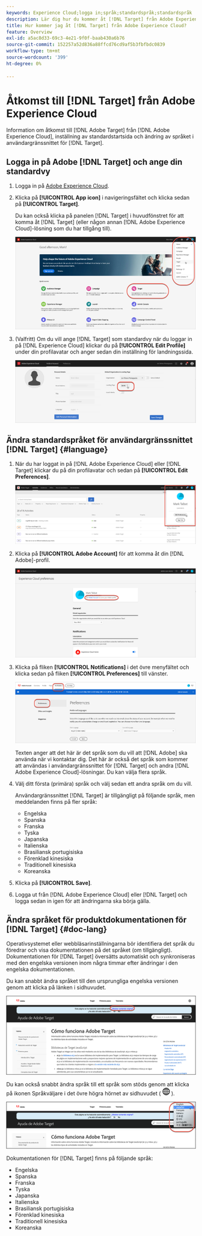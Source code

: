 ```yaml
---
keywords: Experience Cloud;logga in;språk;standardspråk;standardspråk
description: Lär dig hur du kommer åt [!DNL Target] från Adobe Experience Cloud, anger standardvyn och ändrar språket i  [!DNL Target] användargränssnittet och dokumentationen för .
title: Hur kommer jag åt [!DNL Target] från Adobe Experience Cloud?
feature: Overview
exl-id: a5ac8d33-69c3-4e21-9f0f-baab430a6b76
source-git-commit: 152257a52d836a88ffcd76cd9af5b3fbfbdc0839
workflow-type: tm+mt
source-wordcount: '399'
ht-degree: 0%

---
```


# Åtkomst till [!DNL Target] från Adobe Experience Cloud

Information om åtkomst till [!DNL Adobe Target] från [!DNL Adobe Experience Cloud], inställning av standardstartsida och ändring av språket i användargränssnittet för [!DNL Target].

## Logga in på Adobe [!DNL Target] och ange din standardvy

1. Logga in på [Adobe Experience Cloud](https://experience.adobe.com/).

1. Klicka på **[!UICONTROL App icon]** i navigeringsfältet och klicka sedan på **[!UICONTROL Target]**.

   Du kan också klicka på panelen [!DNL Target] i huvudfönstret för att komma åt [!DNL Target] (eller någon annan [!DNL Adobe Experience Cloud]-lösning som du har tillgång till).

   ![programikon](/help/main/c-intro/assets/appmenu-new.png)

1. (Valfritt) Om du vill ange [!DNL Target] som standardvy när du loggar in på [!DNL Experience Cloud] klickar du på **[!UICONTROL Edit Profile]** under din profilavatar och anger sedan din inställning för landningssida.

   ![Landningssida](/help/main/c-intro/assets/pagepref-new.png)

## Ändra standardspråket för användargränssnittet [!DNL Target] {#language}

1. När du har loggat in på [!DNL Adobe Experience Cloud] eller [!DNL Target] klickar du på din profilavatar och sedan på **[!UICONTROL Edit Preferences]**.

   ![Redigera profil](/help/main/c-intro/assets/change-language.png)

1. Klicka på **[!UICONTROL Adobe Account]** för att komma åt din [!DNL Adobe]-profil.

   ![Adobe-konto](/help/main/c-intro/assets/adobe-account.png)

1. Klicka på fliken **[!UICONTROL Notifications]** i det övre menyfältet och klicka sedan på fliken **[!UICONTROL Preferences]** till vänster.

   ![Standardspråk](/help/main/c-intro/assets/prefered-language.png)

   Texten anger att det här är det språk som du vill att [!DNL Adobe] ska använda när vi kontaktar dig. Det här är också det språk som kommer att användas i användargränssnittet för [!DNL Target] och andra [!DNL Adobe Experience Cloud]-lösningar. Du kan välja flera språk.

1. Välj ditt första (primära) språk och välj sedan ett andra språk om du vill.

   Användargränssnittet [!DNL Target] är tillgängligt på följande språk, men meddelanden finns på fler språk:

   * Engelska
   * Spanska
   * Franska
   * Tyska
   * Japanska
   * Italienska
   * Brasiliansk portugisiska
   * Förenklad kinesiska
   * Traditionell kinesiska
   * Koreanska

1. Klicka på **[!UICONTROL Save]**.

1. Logga ut från [!DNL Adobe Experience Cloud] eller [!DNL Target] och logga sedan in igen för att ändringarna ska börja gälla.

## Ändra språket för produktdokumentationen för [!DNL Target] {#doc-lang}

Operativsystemet eller webbläsarinställningarna bör identifiera det språk du föredrar och visa dokumentationen på det språket (om tillgängligt). Dokumentationen för [!DNL Target] översätts automatiskt och synkroniseras med den engelska versionen inom några timmar efter ändringar i den engelska dokumentationen.

Du kan snabbt ändra språket till den ursprungliga engelska versionen genom att klicka på länken i sidhuvudet.

![Ändra till originalspråk](/help/main/c-intro/assets/mt-original.png)

Du kan också snabbt ändra språk till ett språk som stöds genom att klicka på ikonen Språkväljare i det övre högra hörnet av sidhuvudet ( ![språkväljaren](/help/main/c-intro/assets/icon-language-switcher.png) ).

![språkväljare](/help/main/c-intro/assets/language-switcher.png)

Dokumentationen för [!DNL Target] finns på följande språk:

* Engelska
* Spanska
* Franska
* Tyska
* Japanska
* Italienska
* Brasiliansk portugisiska
* Förenklad kinesiska
* Traditionell kinesiska
* Koreanska
